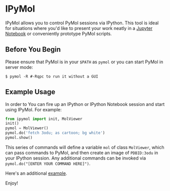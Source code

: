 IPyMol
======

IPyMol allows you to control PyMol sessions via IPython. This tool is ideal for situations where you'd like to present your work neatly in a [Jupyter Notebook](https://jupyter.org/) or conveniently prototype PyMol scripts.

Before You Begin
----------------
Please ensure that PyMol is in your `$PATH` as `pymol` or you can start PyMol in server mode:

```shell
$ pymol -R #-Rqpc to run it without a GUI
```

Example Usage
--------------
In order to You can fire up an IPython or IPython Notebook session and start using IPyMol. For example:

```python
from ipymol import init, MolViewer
init()
pymol = MolViewer()
pymol.do('fetch 3odu; as cartoon; bg white')
pymol.show()
```
This series of commands will define a variable ```mol``` of class ```MolViewer```, which can pass commands to PyMol, and then create an image of ```PDBID:3odu``` in your IPython session.
Any additional commands can be invoked via `pymol.do("[ENTER YOUR COMMAND HERE]")`.

Here's an additional [example](http://nbviewer.ipython.org/urls/raw.github.com/cxhernandez/iPyMol/master/Example.ipynb).

Enjoy!
